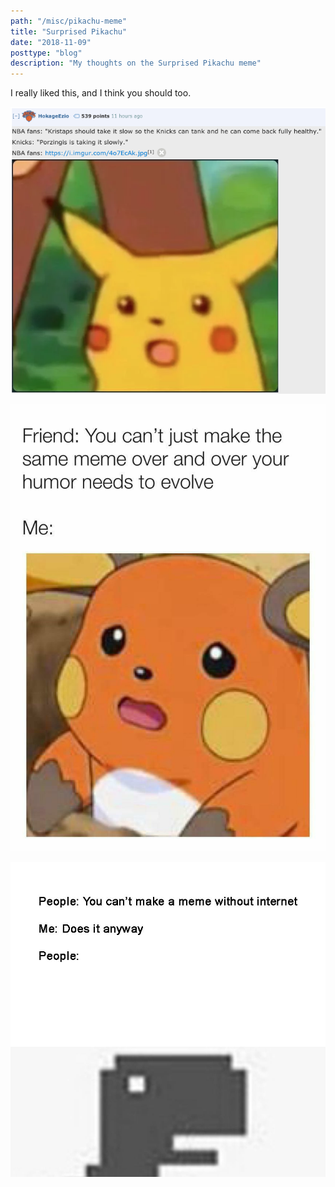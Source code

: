 ```yaml
---
path: "/misc/pikachu-meme"
title: "Surprised Pikachu"
date: "2018-11-09"
posttype: "blog"
description: "My thoughts on the Surprised Pikachu meme"
---
```


I really liked this, and I think you should too.

![Surprised Pikachu meme](./meme.png "Surprised Pikachu meme")

![Surprised Raichu meme](./raichu.jpg "Surprised Raichu meme")

![Surprised dino meme](./dino.jpg "Surprised dino meme")
